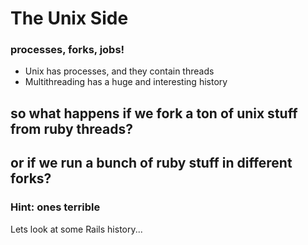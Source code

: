 # The Unix Side

### processes, forks, jobs!

- Unix has processes, and they contain threads
- Multithreading has a huge and interesting history




## so what happens if we fork a ton of unix stuff from ruby threads?
## or if we run a bunch of ruby stuff in different forks?

### Hint: ones terrible






Lets look at some Rails history...
